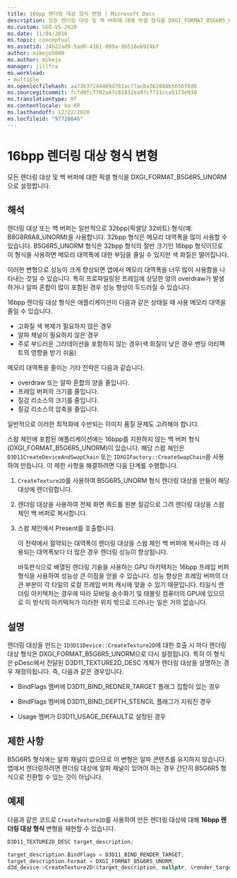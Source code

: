 ```yaml
---
title: 16bpp 렌더링 대상 형식 변형 | Microsoft Docs
description: 모든 렌더링 대상 및 백 버퍼에 대해 픽셀 형식을 DXGI_FORMAT_B5G6R5_UNORM으로 설정하여 16bpp(픽셀당 비트 수) 렌더링 대상 형식 변형을 적용합니다.
ms.custom: SEO-VS-2020
ms.date: 11/04/2016
ms.topic: conceptual
ms.assetid: 24b22ad9-5ad0-4161-809a-9b518eb924bf
author: mikejo5000
ms.author: mikejo
manager: jillfra
ms.workload:
- multiple
ms.openlocfilehash: aa73637244469d781ac77acba362886b5656f8d8
ms.sourcegitcommit: fcfd0fc7702a47c81832ea97cf721cca5173e930
ms.translationtype: HT
ms.contentlocale: ko-KR
ms.lasthandoff: 12/22/2020
ms.locfileid: "97728046"
---
```

# <a name="16-bpp-render-target-format-variant"></a>16bpp 렌더링 대상 형식 변형
모든 렌더링 대상 및 백 버퍼에 대한 픽셀 형식을 DXGI_FORMAT_B5G6R5_UNORM으로 설정합니다.

## <a name="interpretation"></a>해석
 렌더링 대상 또는 백 버퍼는 일반적으로 32bpp(픽셀당 32비트) 형식(예: B8G8R8A8_UNORM)을 사용합니다. 32bpp 형식은 메모리 대역폭을 많이 사용할 수 있습니다. B5G6R5_UNORM 형식은 32bpp 형식의 절반 크기인 16bpp 형식이므로 이 형식을 사용하면 메모리 대역폭에 대한 부담을 줄일 수 있지만 색 화질은 떨어집니다.

 이러한 변형으로 성능이 크게 향상되면 앱에서 메모리 대역폭을 너무 많이 사용함을 나타내는 것일 수 있습니다. 특히 프로파일링된 프레임에 상당한 양의 overdraw가 발생하거나 알파 혼합이 많이 포함된 경우 성능 향상이 두드러질 수 있습니다.

16bpp 렌더링 대상 형식은 애플리케이션이 다음과 같은 상태일 때 사용 메모리 대역을 줄일 수 있습니다.
- 고화질 색 복제가 필요하지 않은 경우
- 알파 채널이 필요하지 않은 경우
- 주로 부드러운 그라데이션을 포함하지 않는 경우(색 화질이 낮은 경우 밴딩 아티팩트의 영향을 받기 쉬움)

메모리 대역폭을 줄이는 기타 전략은 다음과 같습니다.
- overdraw 또는 알파 혼합의 양을 줄입니다.
- 프레임 버퍼의 크기를 줄입니다.
- 질감 리소스의 크기를 줄입니다.
- 질감 리소스의 압축을 줄입니다.

일반적으로 이러한 최적화에 수반되는 이미지 품질 문제도 고려해야 합니다.

스왑 체인에 포함된 애플리케이션에는 16bpp를 지원하지 않는 백 버퍼 형식(DXGI_FORMAT_B5G6R5_UNORM)이 있습니다. 해당 스왑 체인은 `D3D11CreateDeviceAndSwapChain` 또는 `IDXGIFactory::CreateSwapChain`을 사용하여 만듭니다. 이 제한 사항을 해결하려면 다음 단계를 수행합니다.
1. `CreateTexture2D`를 사용하여 B5G6R5_UNORM 형식 렌더링 대상을 만들어 해당 대상에 렌더링합니다.
2. 렌더링 대상을 사용하여 전체 화면 쿼드를 원본 질감으로 그려 렌더링 대상을 스왑 체인 백 버퍼로 복사합니다.
3. 스왑 체인에서 Present를 호출합니다.

   이 전략에서 절약되는 대역폭이 렌더링 대상을 스왑 체인 백 버퍼에 복사하는 데 사용되는 대역폭보다 더 많은 경우 렌더링 성능이 향상됩니다.

   바둑판식으로 배열된 렌더링 기술을 사용하는 GPU 아키텍처는 16bpp 프레임 버퍼 형식을 사용하여 성능상 큰 이점을 얻을 수 있습니다. 성능 향상은 프레임 버퍼의 더 큰 부분이 각 타일의 로컬 프레임 버퍼 캐시에 맞을 수 있기 때문입니다. 타일식 렌더링 아키텍처는 경우에 따라 모바일 송수화기 및 태블릿 컴퓨터의 GPU에 있으므로 이 방식의 아키텍처가 이러한 위치 밖으로 드러나는 일은 거의 없습니다.

## <a name="remarks"></a>설명
 렌더링 대상을 만드는 `ID3D11Device::CreateTexture2D`에 대한 호출 시 마다 렌더링 대상 형식은 DXGI_FORMAT_B5G6R5_UNORM으로 다시 설정됩니다. 특히 이 형식은 pDesc에서 전달된 D3D11_TEXTURE2D_DESC 개체가 렌더링 대상을 설명하는 경우 재정의됩니다. 즉, 다음과 같은 경우입니다.

- BindFlags 멤버에 D3D11_BIND_REDNER_TARGET 플래그 집합이 있는 경우

- BindFlags 멤버에 D3D11_BIND_DEPTH_STENCIL 플래그가 지워진 경우

- Usage 멤버가 D3D11_USAGE_DEFAULT로 설정된 경우

## <a name="restrictions-and-limitations"></a>제한 사항
 B5G6R5 형식에는 알파 채널이 없으므로 이 변형은 알파 콘텐츠를 유지하지 않습니다. 앱에서 렌더링하려면 렌더링 대상에 알파 채널이 있어야 하는 경우 간단히 B5G6R5 형식으로 전환할 수 있는 것이 아닙니다.

## <a name="example"></a>예제
 다음과 같은 코드로 `CreateTexture2D`를 사용하여 만든 렌더링 대상에 대해 **16bpp 렌더링 대상 형식** 변형을 재현할 수 있습니다.

```cpp
D3D11_TEXTURE2D_DESC target_description;

target_description.BindFlags = D3D11_BIND_RENDER_TARGET;
target_description.Format = DXGI_FORMAT_B5G6R5_UNORM;
d3d_device->CreateTexture2D(&target_description, nullptr, &render_target);
```
